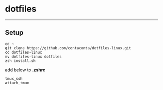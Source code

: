 # dotfiles
---

## Setup
```
cd ~
git clone https://github.com/contaconta/dotfiles-linux.git
cd dotfiles-linux
mv dotfiles-linux dotfiles
zsh install.sh
```

add below to **.zshrc**

```
tmux_ssh
attach_tmux
```